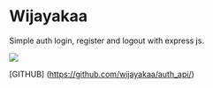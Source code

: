 # Wijayakaa
Simple auth login, register and logout  with express js.


<img src="https://raw.githubusercontent.com/TheDudeThatCode/TheDudeThatCode/master/Assets/Mario_Gameplay.gif"/>


[GITHUB] (https://github.com/wijayakaa/auth_api/)
